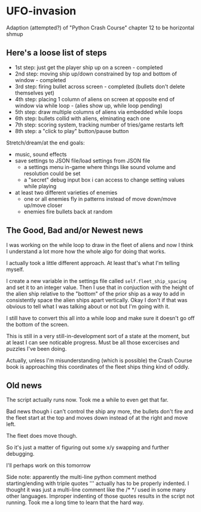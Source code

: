 # UFO-invasion
Adaption (attempted?) of "Python Crash Course" chapter 12 to be horizontal shmup

## Here's a loose list of steps 
 - 1st step: just get the player ship up on a screen - completed
 - 2nd step: moving ship up/down constrained by top and bottom of window - completed 
 - 3rd step: firing bullet across screen - completed (bullets don't delete themselves yet)
 - 4th step: placing 1 column of aliens on screen at opposite end of window via while loop - (alies show up, while loop pending)
 - 5th step: draw multiple columns of aliens via embedded while loops
 - 6th step: bullets collid with aliens, elminating each one
 - 7th step: scoring system, tracking number of tries/game restarts left
 - 8th step: a "click to play" button/pause button

Stretch/dream/at the end goals:
- music, sound effects
- save settings to JSON file/load settings from JSON file
  - a settings menu in-game where things like sound volume and resolution could be set
  - a "secret" debug input box i can access to change setting values while playing
- at least two different varieties of enemies
  - one or all enemies fly in patterns instead of move down/move up/move closer
  - enemies fire bullets back at random

## The Good, Bad and/or Newest news

I was working on the while loop to draw in the fleet of aliens and now I think I understand
a lot more how the whole algo for doing that works.

I actually took a little different approach. At least that's what I'm telling myself.

I create a new variable in the settings file called ```self.fleet_ship_spacing``` and set it to an integer value. Then I use that in conjuction with the height of the alien ship relative to the "bottom" of the prior ship as a way to add in consistently space the alien ships apart vertically. Okay I don't if that was obvious to tell what I was talking about or not but I'm going with it.

I still have to convert this all into a while loop and make sure it doesn't go off the bottom of the screen.

This is still in a very still-in-development sort of a state at the moment, but at least I can see noticable progress. Must be all those excercises and puzzles I've been doing.

Actually, unless I'm misunderstanding (which is possible) the Crash Course book is approaching this coordinates of the fleet ships thing kind of oddly.


## Old news
The script actually runs now. Took me a while to even get that far.

Bad news though i can't control the ship any more, the bullets don't fire and the fleet start at the top and moves down instead of at the right and move left. 

The fleet does move though.

So it's just a matter of figuring out some x/y swapping and further debugging.

I'll perhaps work on this tomorrow

Side note: apparently the multi-line python comment method starting/ending with triple quotes 
'''
actually has to be properly indented.
I thought it was just a multi-line comment like the
/* */ 
used in some many other languages. 
Improper indenting of those quotes results in the script not running. Took me a long time to learn that the hard way.